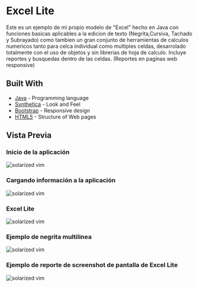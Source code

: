 # Excel Lite

Este es un ejemplo de mi propio modelo de "Excel" hecho en Java con funciones basicas aplicables a la edicion de texto (Negrita,Cursiva, Tachado y Subrayado) como tambien un gran conjunto de herramientas de calculos numericos tanto para celca individual como multiples celdas, desarrolado totalmente con el uso de objetos y sin librerias de hoja de calculo. Incluye reportes y busquedas dentro de las celdas. (Reportes en paginas web responsive)
 

## Built With

* [Java](https://www.oracle.com/java/index.html) - Programming language
* [Synthetica](http://www.javasoft.de/synthetica/) - Look and Feel
* [Bootstrap](https://getbootstrap.com/docs/3.3/) - Responsive design
* [HTML5](https://developer.mozilla.org/es/docs/HTML/HTML5) - Structure of Web pages

## Vista Previa
### Inicio de la aplicación
![solarized vim](https://github.com/charliecech/-IPC1-Proyecto1/blob/master/Captura%20de%20pantalla%20(11).png)

### Cargando información a la aplicación
![solarized vim](https://github.com/charliecech/-IPC1-Proyecto1/blob/master/Captura%20de%20pantalla%20(13).png)

### Excel Lite 
![solarized vim](https://github.com/charliecech/-IPC1-Proyecto1/blob/master/Captura%20de%20pantalla%20(14).png)

### Ejemplo de negrita multilinea
![solarized vim](https://github.com/charliecech/-IPC1-Proyecto1/blob/master/Captura%20de%20pantalla%20(15).png)

### Ejemplo de reporte de screenshot de pantalla de Excel Lite
![solarized vim](https://github.com/charliecech/-IPC1-Proyecto1/blob/master/Captura%20de%20pantalla%20(16).png)

